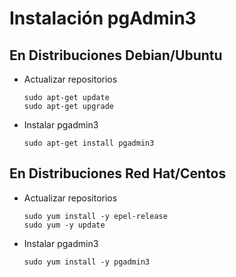 # Instalación pgAdmin3

## En Distribuciones Debian/Ubuntu

- Actualizar repositorios

      sudo apt-get update
      sudo apt-get upgrade

- Instalar pgadmin3

      sudo apt-get install pgadmin3

## En Distribuciones Red Hat/Centos

- Actualizar repositorios

      sudo yum install -y epel-release
      sudo yum -y update

- Instalar pgadmin3

      sudo yum install -y pgadmin3
